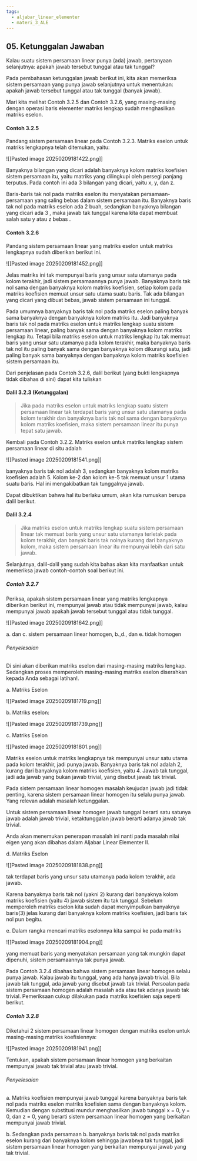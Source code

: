 ```yaml
---
tags:
  - aljabar_linear_elementer
  - materi_3_ALE
---
```

## 05. Ketunggalan Jawaban

Kalau suatu sistem persamaan linear punya (ada) jawab, pertanyaan selanjutnya: apakah jawab tersebut tunggal atau tak tunggal?

Pada pembahasan ketunggalan jawab berikut ini, kita akan memeriksa sistem persamaan yang punya jawab selanjutnya untuk menentukan: apakah jawab tersebut tunggal atau tak tunggal (banyak jawab). 

Mari kita melihat Contoh 3.2.5 dan Contoh 3.2.6, yang masing-masing dengan operasi baris elementer matriks lengkap sudah menghasilkan matriks eselon.

#### Contoh 3.2.5

Pandang sistem persamaan linear pada Contoh 3.2.3. Matriks eselon untuk matriks lengkapnya telah ditemukan, yaitu:

![[Pasted image 20250209181422.png]]

Banyaknya bilangan yang dicari adalah banyaknya kolom matriks koefisien sistem persamaan itu, yaitu matriks yang dilingkupi oleh persegi panjang terputus. Pada contoh ini ada 3 bilangan yang dicari, yaitu x, y, dan z.

Baris-baris tak nol pada matriks eselon itu menyatakan persamaan-persamaan yang saling bebas dalam sistem persamaan itu. Banyaknya baris tak nol pada matriks eselon ada 2 buah, sedangkan banyaknya bilangan yang dicari ada 3 , maka jawab tak tunggal karena kita dapat membuat salah satu y atau z bebas .


#### Contoh 3.2.6

Pandang sistem persamaan linear yang matriks eselon untuk matriks lengkapnya sudah diberikan berikut ini.

![[Pasted image 20250209181452.png]]

Jelas matriks ini tak mempunyai baris yang unsur satu utamanya pada kolom terakhir, jadi sistem persamaannya punya jawab. Banyaknya baris tak nol sama dengan banyaknya kolom matriks koefisien, setiap kolom pada matriks koefisien memuat unsur satu utama suatu baris. Tak ada bilangan yang dicari yang dibuat bebas, jawab sistem persamaan ini tunggal.

Pada umumnya banyaknya baris tak nol pada matriks eselon paling banyak sama banyaknya dengan banyaknya kolom matriks itu. Jadi banyaknya baris tak nol pada matriks eselon untuk matriks lengkap suatu sistem persamaan linear, paling banyak sama dengan banyaknya kolom matriks lengkap itu. Tetapi bila matriks eselon untuk matriks lengkap itu tak memuat baris yang unsur satu utamanya pada kolom terakhir, maka banyaknya baris tak nol itu paling banyak sama dengan banyaknya kolom dikurangi satu, jadi paling banyak sama banyaknya dengan banyaknya kolom matriks koefisien sistem persamaan itu.

Dari penjelasan pada Contoh 3.2.6, dalil berikut (yang bukti lengkapnya tidak dibahas di sini) dapat kita tuliskan

#### Dalil 3.2.3 (Ketunggalan)

> Jika pada matriks eselon untuk matriks lengkap suatu sistem persamaan linear tak terdapat baris yang unsur satu utamanya pada kolom terakhir dan banyaknya baris tak nol sama dengan banyaknya kolom matriks koefisien, maka sistem persamaan linear itu punya tepat satu jawab.

Kembali pada Contoh 3.2.2. Matriks eselon untuk matriks lengkap sistem persamaan linear di situ adalah

![[Pasted image 20250209181541.png]]

banyaknya baris tak nol adalah 3, sedangkan banyaknya kolom matriks koefisien adalah 5. Kolom ke-2 dan kolom ke-5 tak memuat unsur 1 utama suatu baris. Hal ini mengakibatkan tak tunggalnya jawab.

Dapat dibuktikan bahwa hal itu berlaku umum, akan kita rumuskan berupa dalil berikut.

#### Dalil 3.2.4

> Jika matriks eselon untuk matriks lengkap suatu sistem persamaan linear tak memuat baris yang unsur satu utamanya terletak pada kolom terakhir, dan banyak baris tak nolnya kurang dari banyaknya kolom, maka sistem persamaan linear itu mempunyai lebih dari satu jawab.

Selanjutnya, dalil-dalil yang sudah kita bahas akan kita manfaatkan untuk memeriksa jawab contoh-contoh soal berikut ini.

##### Contoh 3.2.7

Periksa, apakah sistem persamaan linear yang matriks lengkapnya diberikan berikut ini, mempunyai jawab atau tidak mempunyai jawab, kalau mempunyai jawab apakah jawab tersebut tunggal atau tidak tunggal.

![[Pasted image 20250209181642.png]]

a. dan c. sistem persamaan linear homogen, b.,d., dan e. tidak homogen

###### Penyelesaian

Di sini akan diberikan matriks eselon dari masing-masing matriks lengkap. Sedangkan proses memperoleh masing-masing matriks eselon diserahkan kepada Anda sebagai latihan!.

a. Matriks Eselon

![[Pasted image 20250209181719.png]]

b. Matriks eselon:

![[Pasted image 20250209181739.png]]

c. Matriks Eselon

![[Pasted image 20250209181801.png]]

Matriks eselon untuk matriks lengkapnya tak mempunyai unsur satu utama pada kolom terakhir, jadi punya jawab. Banyaknya baris tak nol adalah 2, kurang dari banyaknya kolom matriks koefisien, yaitu 4. Jawab tak tunggal, jadi ada jawab yang bukan jawab trivial, yang disebut jawab tak trivial.

Pada sistem persamaan linear homogen masalah keujudan jawab jadi tidak penting, karena sistem persamaan linear homogen itu selalu punya jawab. Yang relevan adalah masalah ketunggalan.

Untuk sistem persamaan linear homogen jawab tunggal berarti satu satunya jawab adalah jawab trivial, ketaktunggalan jawab berarti adanya jawab tak trivial.

Anda akan menemukan penerapan masalah ini nanti pada masalah nilai eigen yang akan dibahas dalam Aljabar Linear Elementer II.


d. Matriks Eselon

![[Pasted image 20250209181838.png]]

tak terdapat baris yang unsur satu utamanya pada kolom terakhir, ada jawab.

Karena banyaknya baris tak nol (yakni 2) kurang dari banyaknya kolom matriks koefisien (yaitu 4) jawab sistem itu tak tunggal. Sebelum memperoleh matriks eselon kita sudah dapat menyimpulkan banyaknya baris(3) jelas kurang dari banyaknya kolom matriks koefisien, jadi baris tak nol pun begitu.


e. Dalam rangka mencari matriks eselonnya kita sampai ke pada matriks

![[Pasted image 20250209181904.png]]

yang memuat baris yang menyatakan persamaan yang tak mungkin dapat dipenuhi, sistem persamaannya tak punya jawab.

Pada Contoh 3.2.4 dibahas bahwa sistem persamaan linear homogen selalu punya jawab. Kalau jawab itu tunggal, yang ada hanya jawab trivial. Bila jawab tak tunggal, ada jawab yang disebut jawab tak trivial. Persoalan pada sistem persamaan homogen adalah masalah ada atau tak adanya jawab tak trivial. Pemeriksaan cukup dilakukan pada matriks koefisien saja seperti berikut.


##### Contoh 3.2.8

Diketahui 2 sistem persamaan linear homogen dengan matriks eselon untuk masing-masing matriks koefisiennya:


![[Pasted image 20250209181941.png]]

Tentukan, apakah sistem persamaan linear homogen yang berkaitan mempunyai jawab tak trivial atau jawab trivial.

###### Penyelesaian

a. Matriks koefisien mempunyai jawab tunggal karena banyaknya baris tak nol pada matriks eselon matriks koefisien sama dengan banyaknya kolom. Kemudian
dengan substitusi mundur menghasilkan jawab tunggal x = 0, y = 0, dan z = 0, yang berarti sistem persamaan linear homogen yang berkaitan mempunyai jawab trivial.

b. Sedangkan pada persamaan b. banyaknya baris tak nol pada matriks eselon kurang dari banyaknya kolom sehingga jawabnya tak tunggal, jadi sistem persamaan linear homogen yang berkaitan mempunyai jawab yang tak trivial.